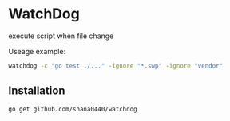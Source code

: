 # WatchDog

execute script when file change

Useage example:

```bash
watchdog -c "go test ./..." -ignore "*.swp" -ignore "vendor"
```

## Installation

```bash
go get github.com/shana0440/watchdog
```
